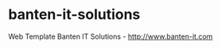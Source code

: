 banten-it-solutions
===================

Web Template Banten IT Solutions - http://www.banten-it.com
